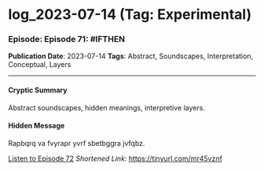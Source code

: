 # log_2023-07-14 (Tag: Experimental)

### Episode: Episode 71: #IFTHEN

**Publication Date**: 2023-07-14
**Tags**: Abstract, Soundscapes, Interpretation, Conceptual, Layers

---

#### Cryptic Summary
Abstract soundscapes, hidden meanings, interpretive layers.

#### Hidden Message
Rapbqrq va fvyrapr yvrf sbetbggra jvfqbz.

[Listen to Episode 72](https://tinyurl.com/mr45vznf)
*Shortened Link*: https://tinyurl.com/mr45vznf

